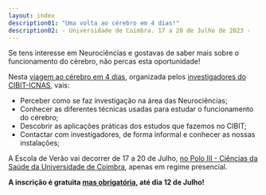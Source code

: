```yaml
---
layout: index
description01: "Uma volta ao cérebro em 4 dias!"
description02: - Universidade de Coimbra. 17 a 20 de Julho de 2023 -
---
```


Se tens interesse em Neurociências e gostavas de saber mais sobre o funcionamento do cérebro, não percas esta oportunidade!

Nesta [viagem ao cérebro em 4 dias](programa), organizada pelos [investigadores do CIBIT-ICNAS](organizacao), vais:

* Perceber como se faz investigação na área das Neurociências;
* Conhecer as diferentes técnicas usadas para estudar o funcionamento do cérebro;
* Descobrir as aplicações práticas dos estudos que fazemos no CIBIT;
* Contactar com investigadores, de forma informal e conhecer as nossas instalações;

A Escola de Verão vai decorrer de 17 a 20 de Julho, [no Polo III - Ciências da Saúde da Universidade de Coimbra](local), apenas em regime presencial.
 
**A inscrição é gratuita [mas obrigatória](inscricao), até dia 12 de Julho!**
